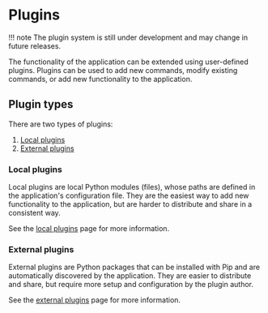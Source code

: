 # Plugins

!!! note
    The plugin system is still under development and may change in future releases.

The functionality of the application can be extended using user-defined plugins. Plugins can be used to add new commands, modify existing commands, or add new functionality to the application.

## Plugin types

There are two types of plugins:

1. [Local plugins](#local-plugins)
2. [External plugins](#external-plugins)

### Local plugins

Local plugins are local Python modules (files), whose paths are defined in the application's configuration file. They are the easiest way to add new functionality to the application, but are harder to distribute and share in a consistent way.

See the [local plugins](./local-plugins.md) page for more information.

### External plugins

External plugins are Python packages that can be installed with Pip and are automatically discovered by the application. They are easier to distribute and share, but require more setup and configuration by the plugin author.

See the [external plugins](./external-plugins.md) page for more information.

